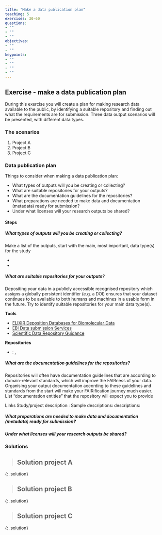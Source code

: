 ```yaml
---
title: "Make a data publication plan"
teaching: 5
exercises: 30-60
questions:
- ""
- ""
- ""
objectives:
- ""
- ""
keypoints:
- ""
- "" 
- ""
- ""
---
```

<!-- 
Present the exercise, purpose, how
Present the 3 scenarios
Present expected outcome, how to create the plan
Present solutions
-->
## Exercise - make a data publication plan
During this exercise you will create a plan for making research data available to the public, by identifying a suitable repository and finding out what the requirements are for submission. Three data output scenarios will be presented, with different data types.

### The scenarios
<!-- for each project, present a brief description of the research question and the main outcomes; data types, excel sheets, analysis scripts? -->
1. Project A
2. Project B
3. Project C

### Data publication plan
Things to consider when making a data publication plan:
* What types of outputs will you be creating or collecting?
* What are suitable repositories for your outputs?
* What are the documentation guidelines for the repositories?
* What preparations are needed to make data and documentation (metadata) ready for submission?
* Under what licenses will your research outputs be shared?

#### Steps

##### What types of outputs will you be creating or collecting?
Make a list of the outputs, start with the main, most important, data type(s) for the study

* <data type>
* <data type>

##### What are suitable repositories for your outputs?
Depositing your data in a publicly accessible recognised repository which assigns a globally persistent identifier (e.g. a DOI) ensures that your dataset continues to be available to both humans and machines in a usable form in the future.
Try to identify suitable repositories for your main data type(s).

**Tools**
* [ELIXIR Deposition Databases for Biomolecular Data](https://www.elixir-europe.org/platforms/data/elixir-deposition-databases)
* [EBI Data submission Services](https://www.ebi.ac.uk/submission/)
* [Scientific Data Repository Guidance](https://www.nature.com/sdata/policies/repositories#life)

**Repositories**
* <data type>: <repository>, <link>


##### What are the documentation guidelines for the repositories?
Repositories will often have documentation guidelines that are according to domain-relevant standards, which will improve the FAIRness of your data. Organising your output documentation according to these guidelines and standards from the start will make your FAIRification journey much easier.
List “documentation entities” that the repository will expect you to provide

Links
<repository>
Study/project description : <link to information at repository>
Sample descriptions: <link to information at repository>
<other> descriptions: <link to information at repository>

##### What preparations are needed to make data and documentation (metadata) ready for submission?

##### Under what licenses will your research outputs be shared?

### Solutions
  > ## Solution project A
  > 
  {: .solution}
  > ## Solution project B
  > 
  {: .solution}
  > ## Solution project C
  > 
  {: .solution}

